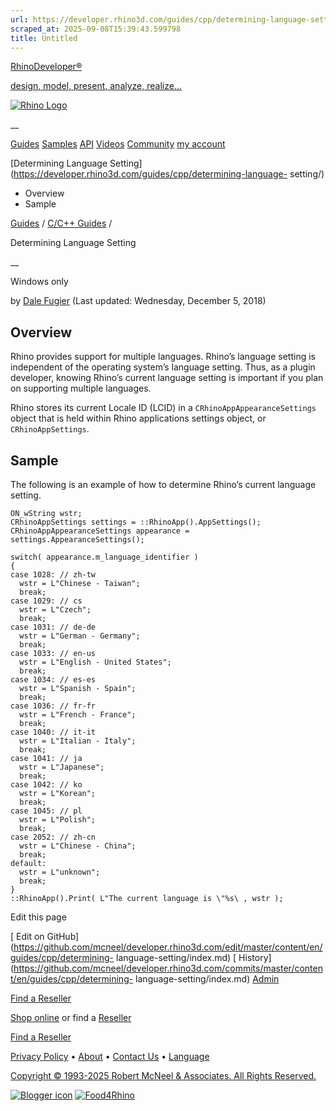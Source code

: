 ```yaml
---
url: https://developer.rhino3d.com/guides/cpp/determining-language-setting/
scraped_at: 2025-09-08T15:39:43.599798
title: Untitled
---
```


[RhinoDeveloper®](/)

[design, model, present, analyze, realize...](/)

[![Rhino Logo](https://developer.rhino3d.com/images/rhinodevlogo.png)](/)

__

[Guides](https://developer.rhino3d.com/guides)
[Samples](https://developer.rhino3d.com/samples)
[API](https://developer.rhino3d.com/api)
[Videos](https://developer.rhino3d.com/videos)
[Community](https://discourse.mcneel.com/c/rhino-developer) [my account
](https://www.rhino3d.com/my-account/ "Manage your account, licenses, and
teams")

[Determining Language
Setting](https://developer.rhino3d.com/guides/cpp/determining-language-
setting/)

  * Overview
  * Sample

[Guides](https://developer.rhino3d.com/en/guides/) / [C/C++
Guides](https://developer.rhino3d.com/en/guides/cpp/) /

Determining Language Setting

__

Windows only

by [Dale Fugier](https://discourse.mcneel.com/u/dale/) (Last updated:
Wednesday, December 5, 2018)

## Overview

Rhino provides support for multiple languages. Rhino’s language setting is
independent of the operating system’s language setting. Thus, as a plugin
developer, knowing Rhino’s current language setting is important if you plan
on supporting multiple languages.

Rhino stores its current Locale ID (LCID) in a `CRhinoAppAppearanceSettings`
object that is held within Rhino applications settings object, or
`CRhinoAppSettings`.

## Sample

The following is an example of how to determine Rhino’s current language
setting.

    
    
    ON_wString wstr;
    CRhinoAppSettings settings = ::RhinoApp().AppSettings();
    CRhinoAppAppearanceSettings appearance = settings.AppearanceSettings();
    
    switch( appearance.m_language_identifier )
    {
    case 1028: // zh-tw
      wstr = L"Chinese - Taiwan";
      break;
    case 1029: // cs
      wstr = L"Czech";
      break;
    case 1031: // de-de
      wstr = L"German - Germany";
      break;
    case 1033: // en-us
      wstr = L"English - United States";
      break;
    case 1034: // es-es
      wstr = L"Spanish - Spain";
      break;
    case 1036: // fr-fr
      wstr = L"French - France";
      break;
    case 1040: // it-it
      wstr = L"Italian - Italy";
      break;
    case 1041: // ja
      wstr = L"Japanese";
      break;
    case 1042: // ko
      wstr = L"Korean";
      break;
    case 1045: // pl
      wstr = L"Polish";
      break;
    case 2052: // zh-cn
      wstr = L"Chinese - China";
      break;
    default:
      wstr = L"unknown";
      break;
    }
    ::RhinoApp().Print( L"The current language is \"%s\ , wstr );
    

Edit this page

[ Edit on
GitHub](https://github.com/mcneel/developer.rhino3d.com/edit/master/content/en/guides/cpp/determining-
language-setting/index.md) [
History](https://github.com/mcneel/developer.rhino3d.com/commits/master/content/en/guides/cpp/determining-
language-setting/index.md) [ Admin](https://developer.rhino3d.com/admin)

[Find a Reseller](https://www.rhino3d.com/sales)

[Shop online](https://www.rhino3d.com/store) or find a
[Reseller](https://www.rhino3d.com/sales)

[Find a Reseller](https://www.rhino3d.com/sales)

[Privacy Policy](https://www.rhino3d.com/privacy) •
[About](https://www.rhino3d.com/mcneel/about) • [Contact
Us](https://www.rhino3d.com/mcneel/contact) • [
Language](https://www.rhino3d.com/language "Change to a different region or
language")

[Copyright © 1993-2025 Robert McNeel & Associates. All Rights
Reserved.](https://www.rhino3d.com/mcneel/about)

[](https://www.facebook.com/McNeelRhinoceros/)
[](https://twitter.com/bobmcneel) [](https://www.linkedin.com/groups/75313/)
[](https://www.youtube.com/user/RhinoGuide/videos) [](https://vimeo.com/rhino)
[![Blogger
icon](https://developer.rhino3d.com/images/blogger.svg)](http://blog.rhino3d.com/)
[![Food4Rhino](https://developer.rhino3d.com/images/f4r_icon_01.svg)](https://www.food4rhino.com)


